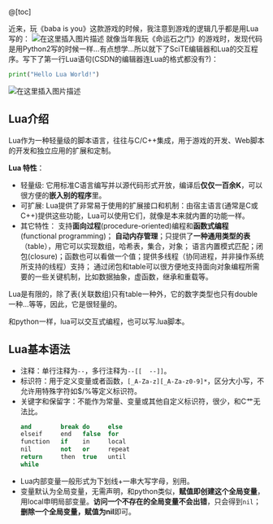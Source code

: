 @[toc]

近来，玩《baba is you》这款游戏的时候，我注意到游戏的逻辑几乎都是用Lua写的：
![在这里插入图片描述](https://img-blog.csdnimg.cn/20191028155000349.png?x-oss-process=image/watermark,type_ZmFuZ3poZW5naGVpdGk,shadow_10,text_aHR0cHM6Ly9ibG9nLmNzZG4ubmV0L215UmVhbGl6YXRpb24=,size_16,color_FFFFFF,t_70)
就像当年我玩《命运石之门》的游戏时，发现代码是用Python2写的时候一样...有点想学...所以就下了SciTE编辑器和Lua的交互程序。写下了第一行Lua语句(CSDN的编辑器连Lua的格式都没有?)：

```python
print("Hello Lua World!")
```
![在这里插入图片描述](https://img-blog.csdnimg.cn/20191028155624476.png?x-oss-process=image/watermark,type_ZmFuZ3poZW5naGVpdGk,shadow_10,text_aHR0cHM6Ly9ibG9nLmNzZG4ubmV0L215UmVhbGl6YXRpb24=,size_16,color_FFFFFF,t_70)
## Lua介绍
Lua作为一种轻量级的脚本语言，往往与C/C++集成，用于游戏的开发、Web脚本的开发和独立应用的扩展和定制。

 **Lua 特性**：
   - 轻量级: 它用标准C语言编写并以源代码形式开放，编译后**仅仅一百余K**，可以很方便的**嵌入别的程序**里。
   - 可扩展: Lua提供了非常易于使用的扩展接口和机制：由宿主语言(通常是C或C++)提供这些功能，Lua可以使用它们，就像是本来就内置的功能一样。
  - 其它特性：
       支持**面向过程**(procedure-oriented)编程和**函数式编程**(functional programming)；
       **自动内存管理**；只提供了**一种通用类型的表**（table），用它可以实现数组，哈希表，集合，对象；
       语言内置模式匹配；闭包(closure)；函数也可以看做一个值；提供多线程（协同进程，并非操作系统所支持的线程）支持；
       通过闭包和table可以很方便地支持面向对象编程所需要的一些关键机制，比如数据抽象，虚函数，继承和重载等。

Lua是有限的，除了表(关联数组)只有table一种外，它的数字类型也只有double一种...等等，因此，它是很轻量的。

和python一样，lua可以交互式编程，也可以写.lua脚本。
## Lua基本语法
- 注释：单行注释为`--`，多行注释为`--[[  --]]`。
- 标识符：用于定义变量或者函数，`[_A-Za-z][_A-Za-z0-9]*`，区分大小写，不允许用特殊字符如$/%等定义标识符。
- 关键字和保留字：不能作为常量、变量或其他自定义标识符，很少，和C艹无法比。
	```cpp
	and        break do     else 
	elseif     end   false  for 
	function   if    in     local 
	nil        not   or     repeat 
	return     then  true   until 
	while 
	```
- Lua内部变量一般形式为下划线+一串大写字母，别用。
- 变量默认为全局变量，无需声明，和python类似，**赋值即创建这个全局变量**，用local申明局部变量。**访问一个不存在的全局变量不会出错**，只会得到`nil`；**删除一个全局变量，赋值为nil**即可。
